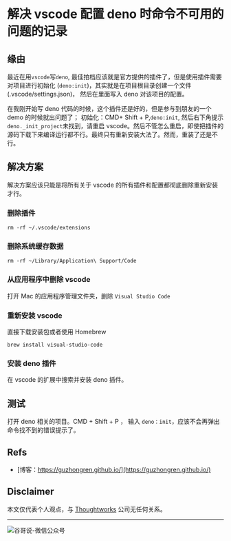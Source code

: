 # 解决 vscode 配置 deno 时命令不可用的问题的记录


## 缘由

最近在用`vscode`写`deno`, 最佳拍档应该就是官方提供的插件了，但是使用插件需要对项目进行初始化 (`deno:init`)，其实就是在项目根目录创建一个文件 (.vscode/settings.json)， 然后在里面写入 deno 对该项目的配置。

在我刚开始写 deno 代码的时候，这个插件还是好的，但是参与到朋友的一个 demo 的时候就出问题了； 初始化：CMD+ Shift + P,`deno:init`, 然后右下角提示`deno._init_project`未找到，请重启 vscode。然后不管怎么重启，即使把插件的源码下载下来编译运行都不行。最终只有重新安装大法了。然而，重装了还是不行。

## 解决方案

解决方案应该只能是将所有关于 vscode 的所有插件和配置都彻底删除重新安装才行。

### 删除插件

```shell
rm -rf ~/.vscode/extensions
```

### 删除系统缓存数据

```shell
rm -rf ~/Library/Application\ Support/Code
```

### 从应用程序中删除 vscode

打开 Mac 的应用程序管理文件夹，删除 `Visual Studio Code`

### 重新安装 vscode

直接下载安装包或者使用 Homebrew

```shell
brew install visual-studio-code
```

### 安装 deno 插件

在 vscode 的扩展中搜索并安装 deno 插件。

## 测试

打开 deno 相关的项目。CMD + Shift + P ， 输入 `deno：init`，应该不会再弹出命令找不到的错误提示了。

## Refs

* [博客：https://guzhongren.github.io/](https://guzhongren.github.io/)

## Disclaimer

本文仅代表个人观点，与 [Thoughtworks](https://www.Thoughtworks.com/) 公司无任何关系。

----
![谷哥说-微信公众号](https://cdn.jsdelivr.net/gh/guzhongren/data-hosting@master/20210819/扫码_搜索联合传播样式-白色版。ae9zxgscqcg.png)

